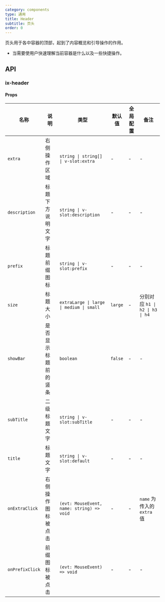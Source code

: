 ```yaml
---
category: components
type: 通用
title: Header
subtitle: 页头
order: 0
---
```


页头用于各中容器的顶部，起到了内容概览和引导操作的作用。

- 当需要使用户快速理解当前容器是什么以及一些快捷操作。

## API

### ix-header

#### Props

| 名称 | 说明 | 类型  | 默认值 | 全局配置 | 备注 |
| --- | --- | --- | --- | --- | --- |
| `extra` | 右侧操作区域 | `string \| string[] \| v-slot:extra` | - | - | - |
| `description` | 标题下方说明文字 | `string \| v-slot:description` | - | - | - |
| `prefix` | 标题前缀图标 | `string \| v-slot:prefix` | - | - | - |
| `size` | 标题大小 | `extraLarge \| large \| medium \| small` | `large` | - | 分别对应 `h1 \| h2 \| h3 \| h4` |
| `showBar` | 是否显示标题前的竖条 | `boolean` | `false` | - | - |
| `subTitle` | 二级标题文字 | `string \| v-slot:subTitle` | - | - | - |
| `title` | 标题文字 | `string \| v-slot:default` | - | - | - |
| `onExtraClick` | 右侧操作图标被点击 | `(evt: MouseEvent, name: string) => void` | - | - | `name` 为传入的 `extra` 值 |
| `onPrefixClick` | 前缀图标被点击 | `(evt: MouseEvent) => void` | - | - | - |
